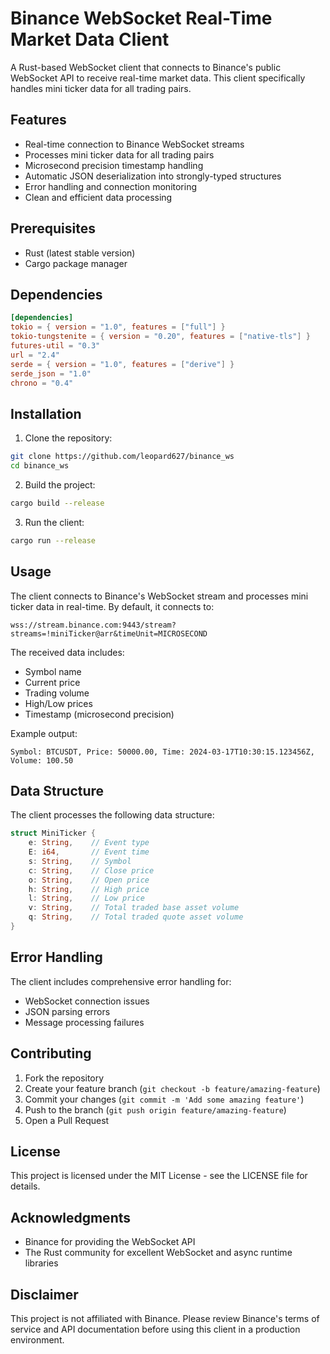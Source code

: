 # Binance WebSocket Real-Time Market Data Client

A Rust-based WebSocket client that connects to Binance's public WebSocket API to receive real-time market data. This client specifically handles mini ticker data for all trading pairs.

## Features

- Real-time connection to Binance WebSocket streams
- Processes mini ticker data for all trading pairs
- Microsecond precision timestamp handling
- Automatic JSON deserialization into strongly-typed structures
- Error handling and connection monitoring
- Clean and efficient data processing

## Prerequisites

- Rust (latest stable version)
- Cargo package manager

## Dependencies

```toml
[dependencies]
tokio = { version = "1.0", features = ["full"] }
tokio-tungstenite = { version = "0.20", features = ["native-tls"] }
futures-util = "0.3"
url = "2.4"
serde = { version = "1.0", features = ["derive"] }
serde_json = "1.0"
chrono = "0.4"
```

## Installation

1. Clone the repository:
```bash
git clone https://github.com/leopard627/binance_ws
cd binance_ws
```

2. Build the project:
```bash
cargo build --release
```

3. Run the client:
```bash
cargo run --release
```

## Usage

The client connects to Binance's WebSocket stream and processes mini ticker data in real-time. By default, it connects to:
```
wss://stream.binance.com:9443/stream?streams=!miniTicker@arr&timeUnit=MICROSECOND
```

The received data includes:
- Symbol name
- Current price
- Trading volume
- High/Low prices
- Timestamp (microsecond precision)

Example output:
```
Symbol: BTCUSDT, Price: 50000.00, Time: 2024-03-17T10:30:15.123456Z, Volume: 100.50
```

## Data Structure

The client processes the following data structure:

```rust
struct MiniTicker {
    e: String,    // Event type
    E: i64,       // Event time
    s: String,    // Symbol
    c: String,    // Close price
    o: String,    // Open price
    h: String,    // High price
    l: String,    // Low price
    v: String,    // Total traded base asset volume
    q: String,    // Total traded quote asset volume
}
```

## Error Handling

The client includes comprehensive error handling for:
- WebSocket connection issues
- JSON parsing errors
- Message processing failures

## Contributing

1. Fork the repository
2. Create your feature branch (`git checkout -b feature/amazing-feature`)
3. Commit your changes (`git commit -m 'Add some amazing feature'`)
4. Push to the branch (`git push origin feature/amazing-feature`)
5. Open a Pull Request

## License

This project is licensed under the MIT License - see the LICENSE file for details.

## Acknowledgments

- Binance for providing the WebSocket API
- The Rust community for excellent WebSocket and async runtime libraries

## Disclaimer

This project is not affiliated with Binance. Please review Binance's terms of service and API documentation before using this client in a production environment.
